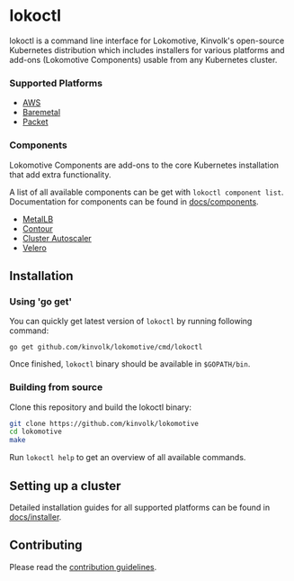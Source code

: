 # lokoctl

lokoctl is a command line interface for Lokomotive, Kinvolk's open-source
Kubernetes distribution which includes installers for various platforms and
add-ons (Lokomotive Components) usable from any Kubernetes cluster.

### Supported Platforms

* [AWS](/docs/installer/aws.md)
* [Baremetal](/docs/installer/baremetal.md)
* [Packet](/docs/installer/packet.md)

### Components

Lokomotive Components are add-ons to the core Kubernetes installation that add
extra functionality.

A list of all available components can be get with `lokoctl component list`. Documentation for components can be found in [docs/components](docs/components/).

* [MetalLB](docs/components/metallb.md)
* [Contour](docs/components/contour.md)
* [Cluster Autoscaler](docs/components/cluster-autoscaler.md)
* [Velero](docs/components/velero.md)

## Installation

### Using 'go get'

You can quickly get latest version of `lokoctl` by running following command:
```
go get github.com/kinvolk/lokomotive/cmd/lokoctl
```

Once finished, `lokoctl` binary should be available in `$GOPATH/bin`.

### Building from source

Clone this repository and build the lokoctl binary:

```bash
git clone https://github.com/kinvolk/lokomotive
cd lokomotive
make
```

Run `lokoctl help` to get an overview of all available commands.

## Setting up a cluster

Detailed installation guides for all supported platforms can be found
in [docs/installer](docs/installer).

## Contributing

Please read the [contribution guidelines](./docs/CONTRIBUTING.md).
